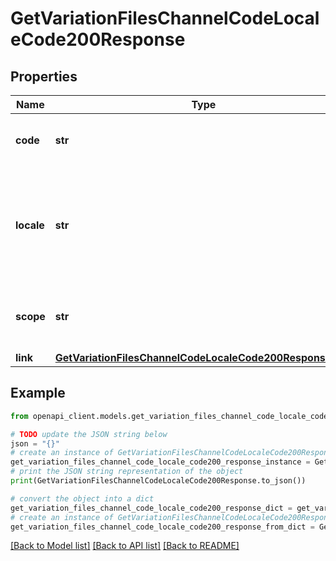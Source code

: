 # GetVariationFilesChannelCodeLocaleCode200Response


## Properties

Name | Type | Description | Notes
------------ | ------------- | ------------- | -------------
**code** | **str** | Code of the PAM asset variation file | [optional] 
**locale** | **str** | Locale of the PAM asset variation file, equal to &#x60;null&#x60; if the asset is not localizable | [optional] 
**scope** | **str** | Channel of the PAM asset variation file | [optional] 
**link** | [**GetVariationFilesChannelCodeLocaleCode200ResponseLink**](GetVariationFilesChannelCodeLocaleCode200ResponseLink.md) |  | [optional] 

## Example

```python
from openapi_client.models.get_variation_files_channel_code_locale_code200_response import GetVariationFilesChannelCodeLocaleCode200Response

# TODO update the JSON string below
json = "{}"
# create an instance of GetVariationFilesChannelCodeLocaleCode200Response from a JSON string
get_variation_files_channel_code_locale_code200_response_instance = GetVariationFilesChannelCodeLocaleCode200Response.from_json(json)
# print the JSON string representation of the object
print(GetVariationFilesChannelCodeLocaleCode200Response.to_json())

# convert the object into a dict
get_variation_files_channel_code_locale_code200_response_dict = get_variation_files_channel_code_locale_code200_response_instance.to_dict()
# create an instance of GetVariationFilesChannelCodeLocaleCode200Response from a dict
get_variation_files_channel_code_locale_code200_response_from_dict = GetVariationFilesChannelCodeLocaleCode200Response.from_dict(get_variation_files_channel_code_locale_code200_response_dict)
```
[[Back to Model list]](../README.md#documentation-for-models) [[Back to API list]](../README.md#documentation-for-api-endpoints) [[Back to README]](../README.md)


